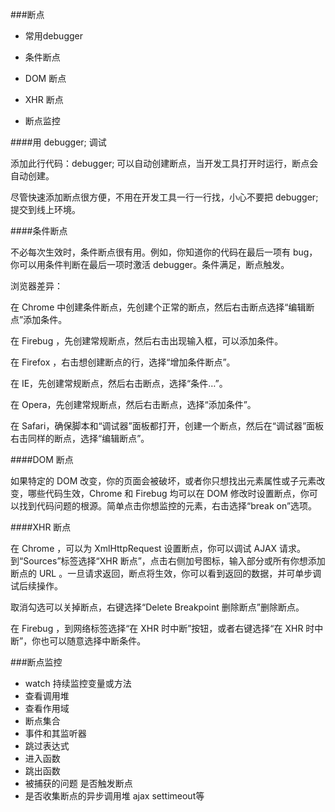 ###断点

* 常用debugger

* 条件断点

* DOM 断点

* XHR 断点

* 断点监控



####用 debugger; 调试

添加此行代码：debugger; 可以自动创建断点，当开发工具打开时运行，断点会自动创建。

尽管快速添加断点很方便，不用在开发工具一行一行找，小心不要把 debugger; 提交到线上环境。



####条件断点

不必每次生效时，条件断点很有用。例如，你知道你的代码在最后一项有 bug，你可以用条件判断在最后一项时激活 debugger。条件满足，断点触发。

浏览器差异：

在 Chrome 中创建条件断点，先创建个正常的断点，然后右击断点选择“编辑断点”添加条件。

在 Firebug ，先创建常规断点，然后右击出现输入框，可以添加条件。

在 Firefox ，右击想创建断点的行，选择“增加条件断点”。

在 IE，先创建常规断点，然后右击断点，选择“条件…”。

在 Opera，先创建常规断点，然后右击断点，选择“添加条件”。

在 Safari，确保脚本和“调试器”面板都打开，创建一个断点，然后在“调试器”面板右击同样的断点，选择“编辑断点”。



####DOM 断点

如果特定的 DOM 改变，你的页面会被破坏，或者你只想找出元素属性或子元素改变，哪些代码生效，Chrome 和 Firebug 均可以在 DOM 修改时设置断点，你可以找到代码问题的根源。简单点击你想监控的元素，右击选择“break on”选项。



####XHR 断点

在 Chrome ，可以为 XmlHttpRequest 设置断点，你可以调试 AJAX 请求。到“Sources”标签选择“XHR 断点”，点击右侧加号图标，输入部分或所有你想添加断点的 URL 。一旦请求返回，断点将生效，你可以看到返回的数据，并可单步调试后续操作。

取消勾选可以关掉断点，右键选择“Delete Breakpoint 删除断点”删除断点。

在 Firebug ，到网络标签选择“在 XHR 时中断”按钮，或者右键选择“在 XHR 时中断”，你也可以随意选择中断条件。



###断点监控

* watch 持续监控变量或方法
* 查看调用堆
* 查看作用域 
* 断点集合
* 事件和其监听器
* 跳过表达式
* 进入函数
* 跳出函数
* 被捕获的问题 是否触发断点
* 是否收集断点的异步调用堆  ajax settimeout等